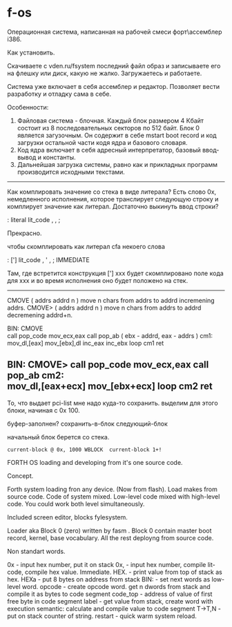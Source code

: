 f-os
====
Операционная система, написанная на рабочей смеси форт\ассемблер i386.

Как установить.

Скачиваете с vden.ru/fsystem последний файл образ и записываете его на флешку или диск, какую не жалко. 
Загружаетесь и работаете.

Система уже включает в себя ассемблер и редактор. Позволяет вести разработку и отладку сама в себе.


Особенности:

1) Файловая система - блочная. Каждый блок размером 4 Кбайт состоит из 8 последовательных секторов по 512 байт.
Блок 0 является загузочным. Он содержит в себе mstart boot record и код загрузки остальной части 
кодя ядра и базового словаря.
2) Код ядра включает в себя адресный интерпретатор, базовый ввод-вывод и константы.
3) Дальнейшая загрузка системы, равно как и прикладных программ производится исходными текстами.


-------

Как комплировать значение со стека в виде литерала?
Есть слово 0x, немедленного исполнения, которое транслирует следующую строку и комплирует значение как литерал. 
Достаточно выкинуть ввод строки?

: literal  lit_code , , ;

Прекрасно. 

чтобы скомплировать как литерал cfa некоего слова 

: ['] lit_code , ' , ; IMMEDIATE

Там, где встретится конструкция ['] xxx будет скомплировано поле кода для ххх и во время исполнения оно будет 
положено на стек.

--------------

CMOVE ( addrs addrd n ) move n chars from addrs to addrd incremening addrs.
CMOVE> ( addrs addrd n ) move n chars from addrs to addrd decremening addrd+n.

BIN: CMOVE  
           call pop_code
           mov_ecx,eax
           call pop_ab ( ebx - addrd, eax - addrs )
cm1:           
           mov_dl,[eax]
           mov_[ebx],dl
           inc_eax
           inc_ebx
           loop cm1
           ret
           
           
BIN: CMOVE>
          call pop_code
          mov_ecx,eax
          call pop_ab
 cm2:         
          mov_dl,[eax+ecx]
          mov_[ebx+ecx]
          loop cm2
          ret
 -----------------

 То, что выдает pci-list мне надо куда-то сохранить. 
 выделим для этого блоки, начиная с 0х 100.
 
 буфер-заполнен? сохранить-в-блок следующий-блок
 
 начальный блок берется со стека.
 
 
    current-block @ 0x, 1000 WBLOCK  current-block 1+!      

FORTH OS loading and developing from it's one source code. 

Concept.

Forth system loading fron any device. (Now from flash). Load makes from source code. 
Code of system mixed. Low-level code mixed with high-level code. 
You could work both level simultaneously.

Included screen editor, blocks fylesystem.

Loader aka Block 0 (zero) written by fasm . 
Block 0 contain master boot record, kernel, base vocabulary.
All the rest deployng from source code.


Non standart words.

0x  - input hex number, put it on stack
0x, - input hex number, compile lit-code, compile hex value. Immediate. 
HEX. - print value from top of stack as hex.
HEXa - put 8 bytes on address from stack
BIN: - set next words as low-level word. 
opcode - create opcode word. get n dwords from stack and compile it as bytes to code segment
code_top - address of value of first free byte in code segment
label - get value from stack, create word with execution semantic: calculate and compile value to code segment
T->T,N - put on stack counter of string. 
restart - quick warm system reload.




